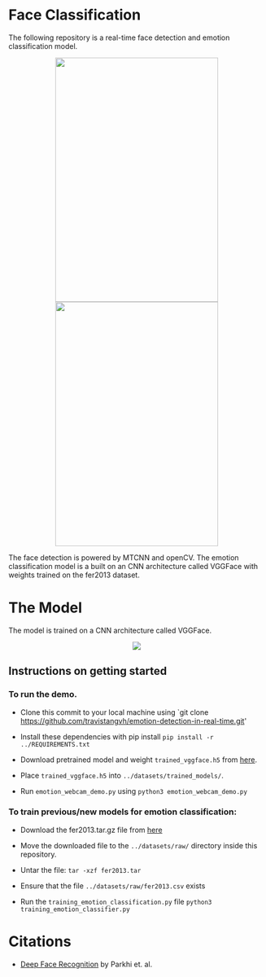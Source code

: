 # Face Classification 
The following repository is a real-time face detection and emotion classification model.

<p align="center">
    <img width="320" height="480" src="https://raw.githubusercontent.com/travistangvh/emotion-detection-in-real-time/master/images/demo1.gif">
    <img width="320" height="480" src="https://raw.githubusercontent.com/travistangvh/emotion-detection-in-real-time/master/images/demo2.gif">
</p>

    

The face detection is powered by MTCNN and openCV. The emotion classification model is a built on an CNN architecture called VGGFace with weights trained on the fer2013 dataset.

# The Model
The model is trained on a CNN architecture called VGGFace. 


<p align="center">
    <img src="https://raw.githubusercontent.com/travistangvh/emotion-detection-in-real-time/master/images/VGGFaceNetwork.jpg">
</p>


## Instructions on getting started
### To run the demo.
* Clone this commit to your local machine using `git clone https://github.com/travistangvh/emotion-detection-in-real-time.git'

* Install these dependencies with pip install 
`pip install -r ../REQUIREMENTS.txt`

* Download pretrained model and weight `trained_vggface.h5` from [here](https://drive.google.com/file/d/1Wv_Z4lAa7BgYqSAeceK9TxJNfwoLTwKy/view?usp=sharing).

* Place `trained_vggface.h5` into `../datasets/trained_models/`.

* Run `emotion_webcam_demo.py` using `python3 emotion_webcam_demo.py`

### To train previous/new models for emotion classification:

* Download the fer2013.tar.gz file from [here](https://www.kaggle.com/c/challenges-in-representation-learning-facial-expression-recognition-challenge/data)

* Move the downloaded file to the `../datasets/raw/` directory inside this repository.

* Untar the file:
`tar -xzf fer2013.tar`

* Ensure that the file `../datasets/raw/fer2013.csv` exists

* Run the `training_emotion_classification.py` file
`python3 training_emotion_classifier.py`

# Citations
* [Deep Face Recognition](http://www.robots.ox.ac.uk/~vgg/publications/2015/Parkhi15/parkhi15.pdf) by Parkhi et. al.

